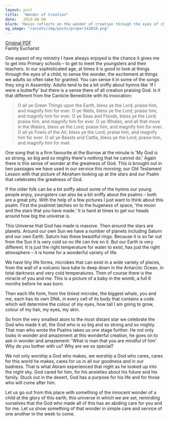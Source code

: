 ```yaml
---
layout: post
title:  "Wonder of Creation"
date:   2010-08-08
blurb: "Kevin reflects on the wonder of creation through the eyes of children, drawing parallels between their songs and the Canticle Benedicite. He emphasizes the vastness of the universe and the intricacy of life, from microbes to human DNA, to illustrate the greatness of God. The sermon concludes with a call to recognize God's care for us and to respond with care and service towards others."
og_image: "/assets/img/posts/proper142010.png"
---
```

[Original PDF](/assets/pdf/proper142010.pdf)    
Family Eucharist

One aspect of my ministry I have always enjoyed is the chance it gives me to get into Primary schools – to get to meet the youngsters and their teachers. In our sophisticated age, at times it is good to look at things through the eyes of a child, to sense the wonder, the excitement at things we adults so often take for granted. You can sense it in some of the songs they sing in Assembly. Adults tend to be a bit sniffy about hymns like 'If I were a butterfly' but there is a sense there of all creation praising God. Is it that different from the Canticle Benedicite with its invocation:

> O all ye Green Things upon the Earth, bless ye the Lord; praise him, and magnify him for ever.
> O ye Wells, bless ye the Lord; praise him, and magnify him for ever.
> O ye Seas and Floods, bless ye the Lord; praise him, and magnify him for ever.
> O ye Whales, and all that move in the Waters, bless ye the Lord; praise him, and magnify him for ever.
> O all ye Fowls of the Air, bless ye the Lord; praise him, and magnify him for ever.
> O all ye Beasts and Cattle, bless ye the Lord; praise him, and magnify him for ever.

One song that is a firm favourite at the Burrow at the minute is 'My God is so strong, so big and so mighty there's nothing that he cannot do.' Again there is this sense of wonder at the greatness of God. This is brought out in two passages we have used in our service this morning; our Old Testament Lesson with that picture of Abraham looking up at the stars and our Psalm that celebrates the greatness of God.

If the older folk can be a bit sniffy about some of the hymns our young people enjoy, youngsters can also be a bit sniffy about the psalms – both are a great pity. With the help of a few pictures I just want to think about this psalm. First the psalmist latches on to the hugeness of space, 'the moon and the stars that you have made.' It is hard at times to get our heads around how big the universe is.

This Universe that God has made is massive. Then around the stars are planets. Around our own Sun we have a number of planets including Saturn and our own Earth. Saturn has these beautiful rings. Because it is so far out from the Sun it is very cold so no life can live on it. But our Earth is very different. It is just the right temperature for water to exist, has just the right atmosphere – it is home for a wonderful variety of life.

We have tiny life forms, microbes that can exist in a wide variety of places, from the wall of a volcanic lava tube to deep down in the Antarctic Ocean, in total darkness and very cold temperatures. Then of course there is the miracle of you and me. This is a picture of a baby in the womb, a full 6 months before he was born.

Then each life form, from the tiniest microbe, the biggest whale, you and me, each has its own DNA, in every cell of its body that contains a code which will determine the colour of my eyes, how tall I am going to grow, colour of my hair, my eyes, my skin.

So from the very smallest atom to the most distant star we celebrate the God who made it all, the God who is so big and so strong and so mighty. That man who wrote the Psalms takes us one stage further. He not only looks in wonder and amazement at this wonderful creation, he goes on to ask in wonder and amazement: 'What is man that you are mindful of him' Why do you bother with us? Why are we so special?

We not only worship a God who makes, we worship a God who cares, cares for this world he makes, cares for us in all our goodness and in our badness. That is what Abram experienced that night as he looked up into the night sky. God cared for him, for his anxieties about his future and his family. Stuck out in the desert, God has a purpose for his life and for those who will come after him.

Let us go out from this place with something of the innocent wonder of a child at the glory of this earth, this universe in which we are set, reminding ourselves that the God who made all of this has an abiding care for you and for me. Let us show something of that wonder in simple care and service of one another in the week to come.
